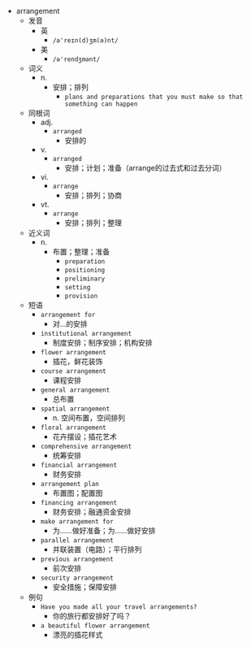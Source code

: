 - arrangement
  - 发音
    - 英
      - `/ə'reɪn(d)ʒm(ə)nt/`
    - 美
      - `/ə'rendʒmənt/`
  - 词义
    - n.
      - 安排；排列
        - `plans and preparations that you must make so that something can happen`
  - 同根词
    - adj.
      - `arranged`
        - 安排的
    - v.
      - `arranged`
        - 安排；计划；准备（arrange的过去式和过去分词）
    - vi.
      - `arrange`
        - 安排；排列；协商
    - vt.
      - `arrange`
        - 安排；排列；整理
  - 近义词
    - n.
      - 布置；整理；准备
        - `preparation`
        - `positioning`
        - `preliminary`
        - `setting`
        - `provision`
  - 短语
    - `arrangement for`
      - 对…的安排 
    - `institutional arrangement`
      - 制度安排；制序安排；机构安排 
    - `flower arrangement`
      - 插花，鲜花装饰 
    - `course arrangement`
      - 课程安排 
    - `general arrangement`
      - 总布置 
    - `spatial arrangement`
      - n. 空间布置，空间排列 
    - `floral arrangement`
      - 花卉摆设；插花艺术 
    - `comprehensive arrangement`
      - 统筹安排 
    - `financial arrangement`
      - 财务安排 
    - `arrangement plan`
      - 布置图；配置图 
    - `financing arrangement`
      - 财务安排；融通资金安排 
    - `make arrangement for`
      - 为……做好准备；为……做好安排 
    - `parallel arrangement`
      - 并联装置（电路）；平行排列 
    - `previous arrangement`
      - 前次安排 
    - `security arrangement`
      - 安全措施；保障安排 
  - 例句
    - `Have you made all your travel arrangements?`
      - 你的旅行都安排好了吗？
    - `a beautiful flower arrangement`
      - 漂亮的插花样式

